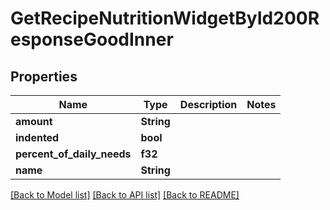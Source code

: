 # GetRecipeNutritionWidgetById200ResponseGoodInner

## Properties

Name | Type | Description | Notes
------------ | ------------- | ------------- | -------------
**amount** | **String** |  | 
**indented** | **bool** |  | 
**percent_of_daily_needs** | **f32** |  | 
**name** | **String** |  | 

[[Back to Model list]](../README.md#documentation-for-models) [[Back to API list]](../README.md#documentation-for-api-endpoints) [[Back to README]](../README.md)


